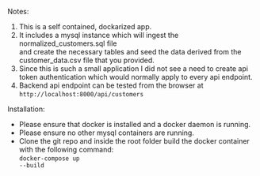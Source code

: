 Notes:

1. This is a self contained, dockarized app.
2. It includes a mysql instance which will ingest the normalized_customers.sql file <br/>
    and create the necessary tables and seed the data derived from the customer_data.csv file that you provided.
3. Since this is such a small application I did not see a need to create api token authentication which would normally apply to every api endpoint.
4. Backend api endpoint can be tested from the browser at <code>http://localhost:8000/api/customers</code>


Installation:

+ Please ensure that docker is installed and a docker daemon is running.
+ Please ensure no other mysql containers are running.
+ Clone the git repo and inside the root folder build the docker container with the following command: <br/>
<code>docker-compose up --build</code>

